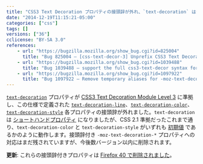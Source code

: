 ```yaml
---
title: "CSS3 Text Decoration プロパティの接頭辞が外れ、`text-decoration` はショートハンドになりました"
date: "2014-12-19T11:15:21-05:00"
categories: ["css"]
tags: []
versions: ["36"]
cclicense: "BY-SA 3.0"
references:
    - url: "https://bugzilla.mozilla.org/show_bug.cgi?id=825004"
      title: "Bug 825004 – [css-text-decor-3] Unprefix CSS3 Text Decoration"
    - url: "https://bugzilla.mozilla.org/show_bug.cgi?id=1039488"
      title: "Bug 1039488 – support the full css3-text-decor syntax for the \'text-decoration\' shorthand rather than only the CSS2.1 syntax"
    - url: "https://bugzilla.mozilla.org/show_bug.cgi?id=1097922"
      title: "Bug 1097922 – Remove temporary aliases for -moz-text-decoration-*."
---
```

[`text-decoration`](https://developer.mozilla.org/docs/Web/CSS/text-decoration) プロパティが [CSS3 Text Decoration Module Level 3](https://drafts.csswg.org/css-text-decor-3/) に準拠し、この仕様で定義された [`text-decoration-line`](https://developer.mozilla.org/docs/Web/CSS/text-decoration-line)、[`text-decoration-color`](https://developer.mozilla.org/docs/Web/CSS/text-decoration-color)、[`text-decoration-style`](https://developer.mozilla.org/docs/Web/CSS/text-decoration-style) 各プロパティの接頭辞が外れました。`text-decoration` は [ショートハンドプロパティ](https://developer.mozilla.org/docs/Web/CSS/Shorthand_properties) になりましたが、CSS 2.1 準拠だったこれまで通り、`text-decoration-color` と `text-decoration-style` がいずれも [初期値](https://developer.mozilla.org/docs/Web/CSS/initial_value) であるかのように動作します。接頭辞付き `-moz-text-decoration-*` プロパティへの対応はまだ残されていますが、今後数バージョン以内に削除されます。

**更新**: これらの接頭辞付きプロパティは [Firefox 40 で削除されました](https://www.fxsitecompat.com/ja/docs/2015/moz-text-decoration-properties-have-been-removed/)。

